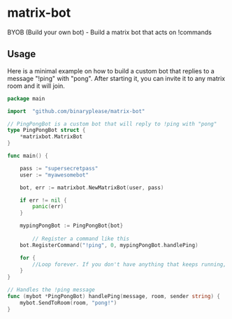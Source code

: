 # matrix-bot
BYOB (Build your own bot) - Build a matrix bot that acts on !commands

## Usage
Here is a minimal example on how to build a custom bot that replies to a message "!ping" with "pong".
After starting it, you can invite it to any matrix room and it will join.


```go
package main

import 	"github.com/binaryplease/matrix-bot"

// PingPongBot is a custom bot that will reply to !ping with "pong"
type PingPongBot struct {
	*matrixbot.MatrixBot
}

func main() {

	pass := "supersecretpass"
	user := "myawesomebot"

	bot, err := matrixbot.NewMatrixBot(user, pass)

	if err != nil {
		panic(err)
	}

	mypingPongBot := PingPongBot{bot}
  
        // Register a command like this
	bot.RegisterCommand("!ping", 0, mypingPongBot.handlePing)

	for {
		//Loop forever. If you don't have anything that keeps running, the bot will exit.
	}
}

// Handles the !ping message
func (mybot *PingPongBot) handlePing(message, room, sender string) {
	mybot.SendToRoom(room, "pong!")
}

```
